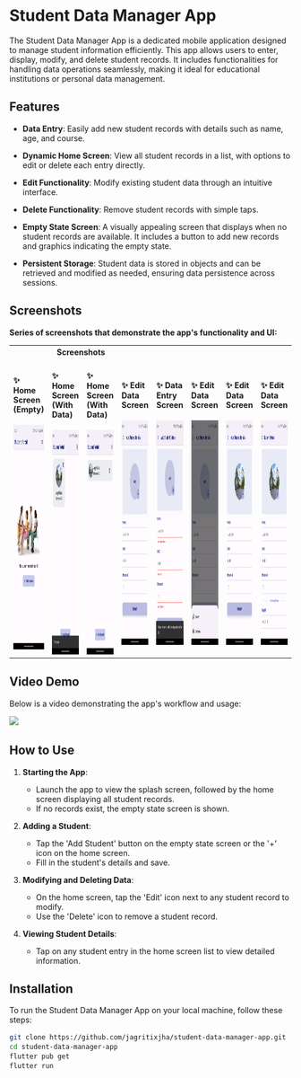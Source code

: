 # Student Data Manager App

The Student Data Manager App is a dedicated mobile application designed to manage student information efficiently. This app allows users to enter, display, modify, and delete student records. It includes functionalities for handling data operations seamlessly, making it ideal for educational institutions or personal data management.

## Features

- **Data Entry**: Easily add new student records with details such as name, age, and course.

- **Dynamic Home Screen**: View all student records in a list, with options to edit or delete each entry directly.

- **Edit Functionality**: Modify existing student data through an intuitive interface.

- **Delete Functionality**: Remove student records with simple taps.

- **Empty State Screen**: A visually appealing screen that displays when no student records are available. It includes a button to add new records and graphics indicating the empty state.

- **Persistent Storage**: Student data is stored in objects and can be retrieved and modified as needed, ensuring data persistence across sessions.

## Screenshots

**Series of screenshots that demonstrate the app's functionality and UI:**  
<table style="border-collapse: collapse; width: 100%;">
<tr>
<th colspan="4" style="text-align: center; border: 0;">Screenshots</th>
</tr>
<tr>
<td style="width: 250px; border: 0;">

#### ✨ Home Screen (Empty)
<img src="screenshots/screenshot1.png" height="400em" />

</td>
<td style="width: 220px; border: 0;">

#### ✨ Home Screen (With Data)
<img src="screenshots/screenshot6.png" height="400em" />

</td><td style="width: 220px; border: 0;">

#### ✨ Home Screen (With Data)
<img src="screenshots/screenshot7.png" height="400em" />

</td>
<td style="width: 220px; border: 0;">

#### ✨ Edit Data Screen
<img src="screenshots/screenshot2.png" height="400em" />

</td>
<td style="width: 220px; border: 0;">

#### ✨ Data Entry Screen
<img src="screenshots/screenshot3.png" height="400em" />

</td>
<td style="width: 220px; border: 0;">

#### ✨ Edit Data Screen
<img src="screenshots/screenshot4.png" height="400em" />

</td>
<td style="width: 220px; border: 0;">

#### ✨ Edit Data Screen
<img src="screenshots/screenshot5.png" height="400em" />

</td><td style="width: 220px; border: 0;">

#### ✨ Edit Data Screen
<img src="screenshots/screenshot8.png" height="400em" />

</td><td style="width: 220px; border: 0;">

#### ✨ Edit Data Screen
<img src="screenshots/screenshot9.png" height="400em" />

</td><td style="width: 220px; border: 0;">

#### ✨ Edit Data Screen
<img src="screenshots/screenshot10.png" height="400em" />

</td>
<td style="width: 220px; border: 0;">

#### ✨ Edit Data Screen
<img src="screenshots/screenshot11.png" height="400em" />

</td>
</tr>
</table>

## Video Demo

Below is a video demonstrating the app's workflow and usage:

<img src="screenshots/app_overview.gif" height="500em" />

## How to Use

1. **Starting the App**:
    - Launch the app to view the splash screen, followed by the home screen displaying all student records.
    - If no records exist, the empty state screen is shown.

2. **Adding a Student**:
    - Tap the 'Add Student' button on the empty state screen or the '+' icon on the home screen.
    - Fill in the student's details and save.

3. **Modifying and Deleting Data**:
    - On the home screen, tap the 'Edit' icon next to any student record to modify.
    - Use the 'Delete' icon to remove a student record.

4. **Viewing Student Details**:
    - Tap on any student entry in the home screen list to view detailed information.

## Installation

To run the Student Data Manager App on your local machine, follow these steps:

```bash
git clone https://github.com/jagritixjha/student-data-manager-app.git
cd student-data-manager-app
flutter pub get
flutter run
